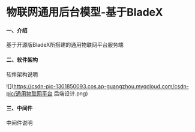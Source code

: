 # 物联网通用后台模型-基于BladeX

#### 一、介绍
基于开源版BladeX所搭建的通用物联网平台服务端


#### 二、软件架构
软件架构说明

![](https://csdn-pic-1301850093.cos.ap-guangzhou.myqcloud.com/csdn-pic/通用物联网平台 后端设计.png)







#### 三、中间件
中间件说明